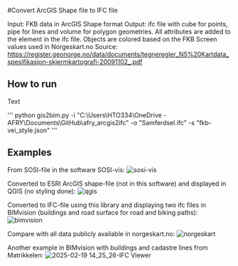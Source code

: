 #Convert ArcGIS Shape file to IFC file

Input: FKB data in ArcGIS Shape format 
Output: ifc file with cube for points, pipe for lines and volume for polygon geometries. 
All attributes are added to the element in the ifc file. 
Objects are colored based on the FKB Screen values used in Norgeskart.no 
Source: https://register.geonorge.no/data/documents/tegneregler_N5%20Kartdata_spesifikasjon-skjermkartografi-20091102_.pdf 

## How to run
Text

'''
python gis2bim.py -i "C:\Users\HTO334\OneDrive - AFRY\Documents\GitHub\afry_arcgis2ifc" -o "Samferdsel.ifc" -s "fkb-vei_style.json" 
'''

## Examples
From SOSI-file in the software SOSI-vis:
![sosi-vis](https://github.com/user-attachments/assets/ed25147d-812b-44f8-960d-d46a39742adf)

Converted to ESRI ArcGIS shape-file (not in this software) and displayed in QGIS (no styling done):
![qgis](https://github.com/user-attachments/assets/7ffaa007-d14b-487f-9408-03bb2f3ea39e)

Converted to IFC-file using this library and displaying two ifc files in BIMvision (buildings and road surface for road and biking paths):
![bimvision](https://github.com/user-attachments/assets/166476f5-0380-4ca7-a2cc-a628d64948a5)

Compare with all data publicly available in norgeskart.no:
![norgeskart](https://github.com/user-attachments/assets/d9075437-becc-41ff-9ebc-c1e8d19e89c9)

Another example in BIMvision with buildings and cadastre lines from Matrikkelen:
![2025-02-19 14_25_26-IFC Viewer](https://github.com/user-attachments/assets/1385ea0c-f936-4a75-afe3-47495a2407c1)
